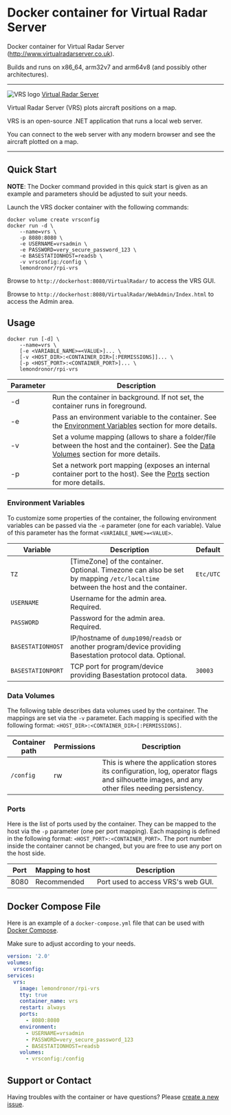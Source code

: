 # Docker container for Virtual Radar Server

Docker container for Virtual Radar Server (http://www.virtualradarserver.co.uk).

Builds and runs on x86_64, arm32v7 and arm64v8 (and possibly other architectures).

---

![VRS logo](https://raw.githubusercontent.com/mikenye/docker-rpi-vrs/multiarch/vrs-logo.png) [Virtual Radar Server](http://www.virtualradarserver.co.uk)

Virtual Radar Server (VRS) plots aircraft positions on a map.

VRS is an open-source .NET application that runs a local web server.

You can connect to the web server with any modern browser and see the aircraft plotted on a map.

---

## Quick Start

**NOTE**: The Docker command provided in this quick start is given as an example and parameters should be adjusted to suit your needs.

Launch the VRS docker container with the following commands:
```
docker volume create vrsconfig
docker run -d \
    --name=vrs \
    -p 8080:8080 \
    -e USERNAME=vrsadmin \
    -e PASSWORD=very_secure_password_123 \
    -e BASESTATIONHOST=readsb \
    -v vrsconfig:/config \
    lemondronor/rpi-vrs
```

Browse to `http://dockerhost:8080/VirtualRadar/` to access the VRS GUI.

Browse to `http://dockerhost:8080/VirtualRadar/WebAdmin/Index.html` to access the Admin area.

## Usage

```
docker run [-d] \
    --name=vrs \
    [-e <VARIABLE_NAME>=<VALUE>]... \
    [-v <HOST_DIR>:<CONTAINER_DIR>[:PERMISSIONS]]... \
    [-p <HOST_PORT>:<CONTAINER_PORT>]... \
    lemondronor/rpi-vrs
```
| Parameter | Description |
|-----------|-------------|
| -d        | Run the container in background.  If not set, the container runs in foreground. |
| -e        | Pass an environment variable to the container.  See the [Environment Variables](#environment-variables) section for more details. |
| -v        | Set a volume mapping (allows to share a folder/file between the host and the container).  See the [Data Volumes](#data-volumes) section for more details. |
| -p        | Set a network port mapping (exposes an internal container port to the host).  See the [Ports](#ports) section for more details. |

### Environment Variables

To customize some properties of the container, the following environment
variables can be passed via the `-e` parameter (one for each variable).  Value
of this parameter has the format `<VARIABLE_NAME>=<VALUE>`.

| Variable       | Description                                  | Default |
|----------------|----------------------------------------------|---------|
|`TZ`| [TimeZone] of the container. Optional. Timezone can also be set by mapping `/etc/localtime` between the host and the container. | `Etc/UTC` |
|`USERNAME`|Username for the admin area. Required.| |
|`PASSWORD`|Password for the admin area. Required.| |
|`BASESTATIONHOST`|IP/hostname of `dump1090`/`readsb` or another program/device providing Basestation protocol data. Optional.| |
|`BASESTATIONPORT`|TCP port for program/device providing Basestation protocol data.| `30003` |

### Data Volumes

The following table describes data volumes used by the container.  The mappings
are set via the `-v` parameter.  Each mapping is specified with the following
format: `<HOST_DIR>:<CONTAINER_DIR>[:PERMISSIONS]`.

| Container path  | Permissions | Description |
|-----------------|-------------|-------------|
|`/config`| rw | This is where the application stores its configuration, log, operator flags and silhouette images, and any other files needing persistency. |

### Ports

Here is the list of ports used by the container.  They can be mapped to the host
via the `-p` parameter (one per port mapping).  Each mapping is defined in the
following format: `<HOST_PORT>:<CONTAINER_PORT>`.  The port number inside the
container cannot be changed, but you are free to use any port on the host side.

| Port | Mapping to host | Description |
|------|-----------------|-------------|
| 8080 | Recommended | Port used to access VRS's web GUI. |

## Docker Compose File

Here is an example of a `docker-compose.yml` file that can be used with
[Docker Compose](https://docs.docker.com/compose/overview/).

Make sure to adjust according to your needs.

```yaml
version: '2.0'
volumes:
  vrsconfig:
services:
  vrs:
    image: lemondronor/rpi-vrs
    tty: true
    container_name: vrs
    restart: always
    ports:
      - 8080:8080
    environment:
      - USERNAME=vrsadmin
      - PASSWORD=very_secure_password_123
      - BASESTATIONHOST=readsb
    volumes:
      - vrsconfig:/config
```

## Support or Contact

Having troubles with the container or have questions?  Please [create a new issue](https://github.com/wiseman/docker-rpi-vrs/issues).

